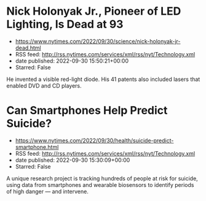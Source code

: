 # Nick Holonyak Jr., Pioneer of LED Lighting, Is Dead at 93
 - https://www.nytimes.com/2022/09/30/science/nick-holonyak-jr-dead.html
 - RSS feed: http://rss.nytimes.com/services/xml/rss/nyt/Technology.xml
 - date published: 2022-09-30 15:50:21+00:00
 - Starred: False

He invented a visible red-light diode. His 41 patents also included lasers that enabled DVD and CD players.

# Can Smartphones Help Predict Suicide?
 - https://www.nytimes.com/2022/09/30/health/suicide-predict-smartphone.html
 - RSS feed: http://rss.nytimes.com/services/xml/rss/nyt/Technology.xml
 - date published: 2022-09-30 15:30:09+00:00
 - Starred: False

A unique research project is tracking hundreds of people at risk for suicide, using data from smartphones and wearable biosensors to identify periods of high danger — and intervene.

